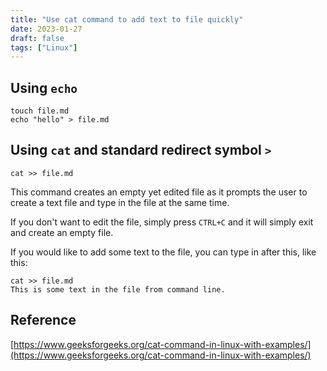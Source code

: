 ```yaml
---
title: "Use cat command to add text to file quickly"
date: 2023-01-27
draft: false
tags: ["Linux"]
---
```


## Using `echo`

```shell
touch file.md
echo "hello" > file.md
```

## Using `cat` and standard redirect symbol `>`

```shell
cat >> file.md
```

This command creates an empty yet edited file as it prompts the user to create a text file and type in the file at the same time.

If you don't want to edit the file, simply press `CTRL+C` and it will simply exit and create an empty file.

If you would like to add some text to the file, you can type in after this, like this:

```shell
cat >> file.md
This is some text in the file from command line.
```

## Reference

[https://www.geeksforgeeks.org/cat-command-in-linux-with-examples/](https://www.geeksforgeeks.org/cat-command-in-linux-with-examples/)